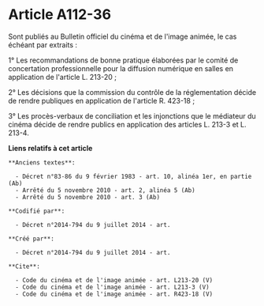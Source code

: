 # Article A112-36

Sont publiés au Bulletin officiel du cinéma et de l'image animée, le cas échéant par extraits : 

1° Les recommandations de bonne pratique élaborées par le comité de concertation professionnelle pour la diffusion numérique
en salles en application de l'article L. 213-20 ; 

2° Les décisions que la commission du contrôle de la réglementation décide de rendre publiques en application de l'article R.
423-18 ; 

3° Les procès-verbaux de conciliation et les injonctions que le médiateur du cinéma décide de rendre publics en application
des articles L. 213-3 et L. 213-4.

**Liens relatifs à cet article**

	**Anciens textes**:

	  - Décret n°83-86 du 9 février 1983 - art. 10, alinéa 1er, en partie (Ab)
	  - Arrêté du 5 novembre 2010 - art. 2, alinéa 5 (Ab)
	  - Arrêté du 5 novembre 2010 - art. 3 (Ab)

	**Codifié par**:

	  - Décret n°2014-794 du 9 juillet 2014 - art.

	**Créé par**:

	  - Décret n°2014-794 du 9 juillet 2014 - art.

	**Cite**:

	  - Code du cinéma et de l'image animée - art. L213-20 (V)
	  - Code du cinéma et de l'image animée - art. L213-3 (V)
	  - Code du cinéma et de l'image animée - art. R423-18 (V)
